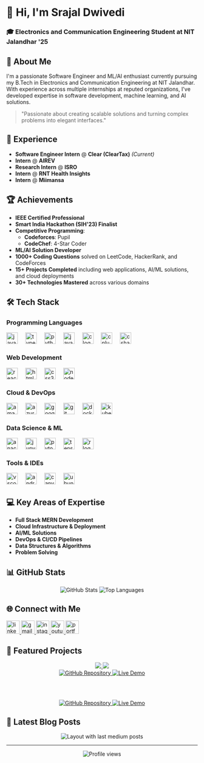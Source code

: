 # 👋 Hi, I'm Srajal Dwivedi

<h3 align="left">🎓 Electronics and Communication Engineering Student at NIT Jalandhar '25</h3>

## 🚀 About Me

I'm a passionate Software Engineer and ML/AI enthusiast currently pursuing my B.Tech in Electronics and Communication Engineering at NIT Jalandhar. With experience across multiple internships at reputed organizations, I've developed expertise in software development, machine learning, and AI solutions.

> "Passionate about creating scalable solutions and turning complex problems into elegant interfaces."

## 💼 Experience

- **Software Engineer Intern** @ **Clear (ClearTax)** _(Current)_
- **Intern** @ **AIREV**
- **Research Intern** @ **ISRO**
- **Intern** @ **RNT Health Insights**
- **Intern** @ **Miimansa**

## 🏆 Achievements

- **IEEE Certified Professional**
- **Smart India Hackathon (SIH'23) Finalist**
- **Competitive Programming**:
  - **Codeforces**: Pupil
  - **CodeChef**: 4-Star Coder
- **ML/AI Solution Developer**
- **1000+ Coding Questions** solved on LeetCode, HackerRank, and CodeForces
- **15+ Projects Completed** including web applications, AI/ML solutions, and cloud deployments
- **30+ Technologies Mastered** across various domains

## 🛠️ Tech Stack

### Programming Languages
<div align="left">
  <img src="https://cdn.jsdelivr.net/gh/devicons/devicon/icons/javascript/javascript-original.svg" height="30" alt="javascript logo"  />
  <img width="12" />
  <img src="https://cdn.jsdelivr.net/gh/devicons/devicon/icons/typescript/typescript-original.svg" height="30" alt="typescript logo"  />
  <img width="12" />
  <img src="https://cdn.jsdelivr.net/gh/devicons/devicon/icons/python/python-original.svg" height="30" alt="python logo"  />
  <img width="12" />
  <img src="https://cdn.jsdelivr.net/gh/devicons/devicon/icons/java/java-original.svg" height="30" alt="java logo"  />
  <img width="12" />
  <img src="https://cdn.jsdelivr.net/gh/devicons/devicon/icons/c/c-original.svg" height="30" alt="c logo"  />
  <img width="12" />
  <img src="https://cdn.jsdelivr.net/gh/devicons/devicon/icons/cplusplus/cplusplus-original.svg" height="30" alt="cplusplus logo"  />
  <img width="12" />
  <img src="https://cdn.jsdelivr.net/gh/devicons/devicon/icons/csharp/csharp-original.svg" height="30" alt="csharp logo"  />
</div>

### Web Development
<div align="left">
  <img src="https://cdn.jsdelivr.net/gh/devicons/devicon/icons/react/react-original.svg" height="30" alt="react logo"  />
  <img width="12" />
  <img src="https://cdn.jsdelivr.net/gh/devicons/devicon/icons/html5/html5-original.svg" height="30" alt="html5 logo"  />
  <img width="12" />
  <img src="https://cdn.jsdelivr.net/gh/devicons/devicon/icons/css3/css3-original.svg" height="30" alt="css3 logo"  />
  <img width="12" />
  <img src="https://cdn.jsdelivr.net/gh/devicons/devicon/icons/nodejs/nodejs-original.svg" height="30" alt="nodejs logo"  />
</div>

### Cloud & DevOps
<div align="left">
  <img src="https://img.icons8.com/color/48/amazon-web-services.png" height="30" alt="amazonwebservices logo"  />
  <img width="12" />
  <img src="https://cdn.jsdelivr.net/gh/devicons/devicon/icons/azure/azure-original.svg" height="30" alt="azure logo"  />
  <img width="12" />
  <img src="https://cdn.jsdelivr.net/gh/devicons/devicon/icons/googlecloud/googlecloud-original.svg" height="30" alt="googlecloud logo"  />
  <img width="12" />
  <img src="https://cdn.jsdelivr.net/gh/devicons/devicon/icons/git/git-original.svg" height="30" alt="git logo"  />
  <img width="12" />
  <img src="https://cdn.jsdelivr.net/gh/devicons/devicon/icons/docker/docker-original.svg" height="30" alt="docker logo"  />
  <img width="12" />
  <img src="https://cdn.jsdelivr.net/gh/devicons/devicon/icons/kubernetes/kubernetes-plain.svg" height="30" alt="kubernetes logo"  />
</div>

### Data Science & ML
<div align="left">
  <img src="https://cdn.jsdelivr.net/gh/devicons/devicon/icons/anaconda/anaconda-original.svg" height="30" alt="anaconda logo"  />
  <img width="12" />
  <img src="https://cdn.jsdelivr.net/gh/devicons/devicon/icons/jupyter/jupyter-original.svg" height="30" alt="jupyter logo"  />
  <img width="12" />
  <img src="https://cdn.jsdelivr.net/gh/devicons/devicon/icons/pytorch/pytorch-original.svg" height="30" alt="pytorch logo"  />
  <img width="12" />
  <img src="https://cdn.jsdelivr.net/gh/devicons/devicon/icons/tensorflow/tensorflow-original.svg" height="30" alt="tensorflow logo"  />
  <img width="12" />
  <img src="https://cdn.jsdelivr.net/gh/devicons/devicon/icons/r/r-original.svg" height="30" alt="r logo"  />
</div>

### Tools & IDEs
<div align="left">
  <img src="https://cdn.jsdelivr.net/gh/devicons/devicon/icons/vscode/vscode-original.svg" height="30" alt="vscode logo"  />
  <img width="12" />
  <img src="https://cdn.jsdelivr.net/gh/devicons/devicon/icons/androidstudio/androidstudio-original.svg" height="30" alt="androidstudio logo"  />
  <img width="12" />
  <img src="https://cdn.jsdelivr.net/gh/devicons/devicon/icons/canva/canva-original.svg" height="30" alt="canva logo"  />
  <img width="12" />
  <img src="https://cdn.jsdelivr.net/gh/devicons/devicon/icons/ubuntu/ubuntu-plain.svg" height="30" alt="ubuntu logo"  />
</div>

## 💻 Key Areas of Expertise

- **Full Stack MERN Development**
- **Cloud Infrastructure & Deployment**
- **AI/ML Solutions**
- **DevOps & CI/CD Pipelines**
- **Data Structures & Algorithms**
- **Problem Solving**

## 📊 GitHub Stats

<div align="center">
  <img src="https://github-readme-stats.vercel.app/api?username=Srajald&show_icons=true&theme=radical" alt="GitHub Stats" />
  <img src="https://github-readme-stats.vercel.app/api/top-langs/?username=Srajald&layout=compact&theme=radical" alt="Top Languages" />
</div>

## 🌐 Connect with Me

<div align="left">
  <a href="https://www.linkedin.com/in/srajal-dwivedi/">
    <img src="https://img.shields.io/static/v1?message=LinkedIn&logo=linkedin&label=&color=0077B5&logoColor=white&labelColor=&style=for-the-badge" height="35" alt="linkedin logo" />
  </a>
  <a href="mailto:srajaldwivedi@example.com">
    <img src="https://img.shields.io/static/v1?message=Gmail&logo=gmail&label=&color=D14836&logoColor=white&labelColor=&style=for-the-badge" height="35" alt="gmail logo" />
  </a>
  <a href="https://www.instagram.com/srajaldwivedi/">
    <img src="https://img.shields.io/static/v1?message=Instagram&logo=instagram&label=&color=E4405F&logoColor=white&labelColor=&style=for-the-badge" height="35" alt="instagram logo" />
  </a>
  <a href="https://www.youtube.com/channel/UCxxxx">
    <img src="https://img.shields.io/static/v1?message=Youtube&logo=youtube&label=&color=FF0000&logoColor=white&labelColor=&style=for-the-badge" height="35" alt="youtube logo" />
  </a>
  <a href="https://showcase-bonanze.netlify.app/">
    <img src="https://img.shields.io/static/v1?message=Portfolio&logo=react&label=&color=61DAFB&logoColor=white&labelColor=&style=for-the-badge" height="35" alt="portfolio website" />
  </a>
</div>


## 🔭 Featured Projects

<div align="center">
  <a href="https://github.com/aditya-kumar-25/Harvest.AI">
    <img src="https://github-readme-stats.vercel.app/api/pin/?username=Srajald&repo=project1&theme=radical" />
  </a>
  <a href="https://github.com/Srajald/project2">
    <img src="https://github-readme-stats.vercel.app/api/pin/?username=Srajald&repo=project2&theme=radical" />
  </a>
</div>

<div align="center">
  <a href="https://github.com/aditya-kumar-25/Harvest.AI">
    <img src="https://img.shields.io/badge/View_Code-GitHub-blue?style=for-the-badge&logo=github" alt="GitHub Repository"/>
  </a>
  <a href="https://harvest-ai-web.vercel.app/home" target="_blank">
    <img src="https://img.shields.io/badge/Live_Demo-Netlify-00C7B7?style=for-the-badge&logo=netlify" alt="Live Demo"/>
  </a>
  
  <br/><br/>
  
  <a href="https://github.com/Srajald/Laptop-Price-Predictor">
    <img src="https://img.shields.io/badge/View_Code-GitHub-blue?style=for-the-badge&logo=github" alt="GitHub Repository"/>
  </a>
  <a href="https://project2-demo.vercel.app" target="_blank">
    <img src="https://img.shields.io/badge/Live_Demo-Vercel-000000?style=for-the-badge&logo=vercel" alt="Live Demo"/>
  </a>
</div>

## 📝 Latest Blog Posts

<div align="center">
  <img src="https://github-read-medium-git-main.pahlevikun.vercel.app/latest?limit=4&theme=radical&username=Srajald Ec" alt="Layout with last medium posts" />
</div>

---

<div align="center">
  <img src="https://komarev.com/ghpvc/?username=Srajald&label=Profile%20views&color=0e75b6&style=flat" alt="Profile views" />
</div>
